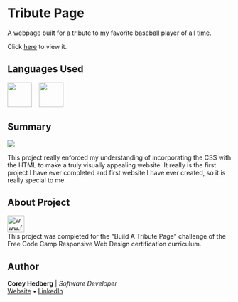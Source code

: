 # Tribute Page

A webpage built for a tribute to my favorite baseball player of all time.

Click [here](https://coreyhedberg.github.io/tribute_page/) to view it.

## Languages Used

<image src="readme_files/html.svg" width="55">&nbsp; &nbsp; <image src="readme_files/css.svg" width="55">

## Summary

<image src="readme_files/readme_screenshot.jpg"><br>

This project really enforced my understanding of incorporating the CSS with the HTML to make a truly visually appealing website. It really is the first project I have ever completed and first website I have ever created, so it is really special to me.

## About Project

<image src="readme_files/free_code_camp_logo.png" width="38" alt="www.freecodecamp.org"><br>
This project was completed for the "Build A Tribute Page" challenge of the Free Code Camp Responsive Web Design certification curriculum.<br>

## Author

**Corey Hedberg** | _Software Developer_ <br>
[Website](https://coreyhedberg.dev) &bull; [LinkedIn](https://www.linkedin.com/in/coreyhedberg/)
